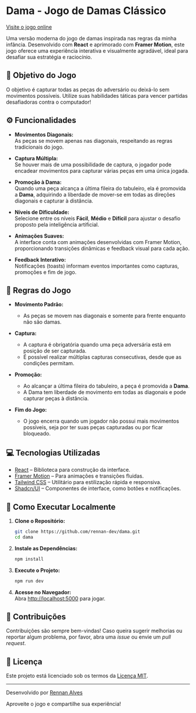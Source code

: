 # Dama - Jogo de Damas Clássico

[Visite o jogo online](https://dama.rennan-alves.com)

Uma versão moderna do jogo de damas inspirada nas regras da minha infância. Desenvolvido com **React** e aprimorado com **Framer Motion**, este jogo oferece uma experiência interativa e visualmente agradável, ideal para desafiar sua estratégia e raciocínio.

## 🎯 Objetivo do Jogo

O objetivo é capturar todas as peças do adversário ou deixá-lo sem movimentos possíveis. Utilize suas habilidades táticas para vencer partidas desafiadoras contra o computador!

## ⚙️ Funcionalidades

- **Movimentos Diagonais:**  
  As peças se movem apenas nas diagonais, respeitando as regras tradicionais do jogo.

- **Captura Múltipla:**  
  Se houver mais de uma possibilidade de captura, o jogador pode encadear movimentos para capturar várias peças em uma única jogada.

- **Promoção à Dama:**  
  Quando uma peça alcança a última fileira do tabuleiro, ela é promovida a **Dama**, adquirindo a liberdade de mover-se em todas as direções diagonais e capturar à distância.

- **Níveis de Dificuldade:**  
  Selecione entre os níveis **Fácil**, **Médio** e **Difícil** para ajustar o desafio proposto pela inteligência artificial.

- **Animações Suaves:**  
  A interface conta com animações desenvolvidas com Framer Motion, proporcionando transições dinâmicas e feedback visual para cada ação.

- **Feedback Interativo:**  
  Notificações (toasts) informam eventos importantes como capturas, promoções e fim de jogo.

## 📜 Regras do Jogo

- **Movimento Padrão:**  
  - As peças se movem nas diagonais e somente para frente enquanto não são damas.
  
- **Captura:**  
  - A captura é obrigatória quando uma peça adversária está em posição de ser capturada.
  - É possível realizar múltiplas capturas consecutivas, desde que as condições permitam.

- **Promoção:**  
  - Ao alcançar a última fileira do tabuleiro, a peça é promovida a **Dama**.
  - A Dama tem liberdade de movimento em todas as diagonais e pode capturar peças à distância.

- **Fim do Jogo:**  
  - O jogo encerra quando um jogador não possui mais movimentos possíveis, seja por ter suas peças capturadas ou por ficar bloqueado.

## 💻 Tecnologias Utilizadas

- [React](https://react.dev) – Biblioteca para construção da interface.
- [Framer Motion](https://www.framer.com/motion/) – Para animações e transições fluidas.
- [Tailwind CSS](https://tailwindcss.com) – Utilitário para estilização rápida e responsiva.
- [Shadcn/UI](https://ui.shadcn.com/) – Componentes de interface, como botões e notificações.

## 🚀 Como Executar Localmente

1. **Clone o Repositório:**
    ```bash
    git clone https://github.com/rennan-dev/dama.git
    cd dama
    ```

2. **Instale as Dependências:**
    ```bash
    npm install
    ```

3. **Execute o Projeto:**
    ```bash
    npm run dev
    ```

4. **Acesse no Navegador:**  
   Abra [http://localhost:5000](http://localhost:5000) para jogar.

## 🤝 Contribuições

Contribuições são sempre bem-vindas! Caso queira sugerir melhorias ou reportar algum problema, por favor, abra uma *issue* ou envie um *pull request*.

## 📄 Licença

Este projeto está licenciado sob os termos da [Licença MIT](./LICENSE).

---

Desenvolvido por [Rennan Alves](https://rennan-alves.com)

Aproveite o jogo e compartilhe sua experiência!